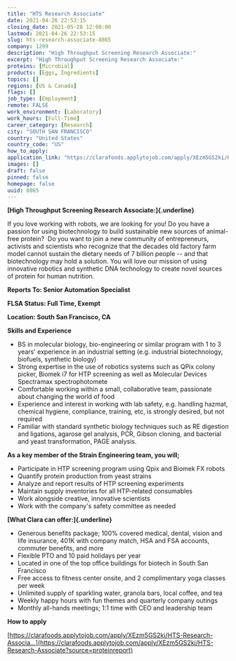 ```yaml
---
title: "HTS Research Associate"
date: 2021-04-26 22:53:15
closing_date: 2021-05-28 12:00:00
lastmod: 2021-04-26 22:53:15
slug: hts-research-associate-8865
company: 1299
description: "High Throughput Screening Research Associate:"
excerpt: "High Throughput Screening Research Associate:"
proteins: [Microbial]
products: [Eggs, Ingredients]
topics: []
regions: [US & Canada]
flags: []
job_type: [Employment]
remote: FALSE
work_environment: [Laboratory]
work_hours: [Full-Time]
career_category: [Research]
city: "SOUTH SAN FRANCISCO"
country: "United States"
country_code: "US"
how_to_apply: 
application_link: "https://clarafoods.applytojob.com/apply/XEzm5GS2ki/HTS-Research-Associate?source=proteinreport"
images: []
draft: false
pinned: false
homepage: false
uuid: 8865
---
```

**[High Throughput Screening Research Associate:]{.underline}**

If you love working with robots, we are looking for you! Do you have a
passion for using biotechnology to build sustainable new sources of
animal-free protein?  Do you want to join a new community of
entrepreneurs, activists and scientists who recognize that the decades
old factory farm model cannot sustain the dietary needs of 7 billion
people -- and that biotechnology may hold a solution. You will love our
mission of using innovative robotics and synthetic DNA technology to
create novel sources of protein for human nutrition.

**Reports To: Senior Automation Specialist**

**FLSA Status: Full Time, Exempt**

**Location: South San Francisco, CA**

**Skills and Experience**

-   BS in molecular biology, bio-engineering or similar program with 1
    to 3 years' experience in an industrial setting (e.g. industrial
    biotechnology, biofuels, synthetic biology)
-   Strong expertise in the use of robotics systems such as QPix colony
    picker, Biomek i7 for HTP screening as well as Molecular Devices
    Spectramax spectrophotomete
-   Comfortable working within a small, collaborative team, passionate
    about changing the world of food
-   Experience and interest in working with lab safety, e.g. handling
    hazmat, chemical hygiene, compliance, training, etc, is strongly
    desired, but not required
-   Familiar with standard synthetic biology techniques such as RE
    digestion and ligations, agarose gel analysis, PCR, Gibson cloning,
    and bacterial and yeast transformation, PAGE analysis.

**As a key member of the Strain Engineering team, you will;**

-   Participate in HTP screening program using Qpix and Biomek FX robots
-   Quantify protein production from yeast strains
-   Analyze and report results of HTP screening experiments
-   Maintain supply inventories for all HTP-related consumables
-   Work alongside creative, innovative scientists
-   Work with the company's safety committee as needed

**[What Clara can offer:]{.underline}**

-   Generous benefits package; 100% covered medical, dental, vision and
    life insurance, 401K with company match, HSA and FSA accounts,
    commuter benefits, and more
-   Flexible PTO and 10 paid holidays per year
-   Located in one of the top office buildings for biotech in South San
    Francisco
-   Free access to fitness center onsite, and 2 complimentary yoga
    classes per week
-   Unlimited supply of sparkling water, granola bars, local coffee, and
    tea
-   Weekly happy hours with fun themes and quarterly company outings
-   Monthly all-hands meetings; 1:1 time with CEO and leadership team


**How to apply**


[https://clarafoods.applytojob.com/apply/XEzm5GS2ki/HTS-Research-Associa...](https://clarafoods.applytojob.com/apply/XEzm5GS2ki/HTS-Research-Associate?source=proteinreport)

